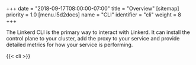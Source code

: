 +++
date = "2018-09-17T08:00:00-07:00"
title = "Overview"
[sitemap]
  priority = 1.0
[menu.l5d2docs]
  name = "CLI"
  identifier = "cli"
  weight = 8
+++

The Linkerd CLI is the primary way to interact with Linkerd. It can install the
control plane to your cluster, add the proxy to your service and provide
detailed metrics for how your service is performing.

{{< cli >}}

